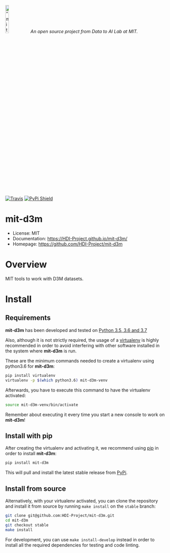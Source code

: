 <p align="left">
<img width=15% src="https://dai.lids.mit.edu/wp-content/uploads/2018/06/Logo_DAI_highres.png" alt=“mit-d3m” />
<i>An open source project from Data to AI Lab at MIT.</i>
</p>


[![Travis](https://travis-ci.org/HDI-Project/mit-d3m.svg?branch=master)](https://travis-ci.org/HDI-Project/mit-d3m)
[![PyPi Shield](https://img.shields.io/pypi/v/mit-d3m.svg)](https://pypi.python.org/pypi/mit-d3m)


# mit-d3m

- License: MIT
- Documentation: https://HDI-Project.github.io/mit-d3m/
- Homepage: https://github.com/HDI-Project/mit-d3m

# Overview

MIT tools to work with D3M datasets.

# Install

## Requirements

**mit-d3m** has been developed and tested on [Python 3.5, 3.6 and 3.7](https://www.python.org/downloads/)

Also, although it is not strictly required, the usage of a
[virtualenv](https://virtualenv.pypa.io/en/latest/) is highly recommended in order to avoid
interfering with other software installed in the system where **mit-d3m** is run.

These are the minimum commands needed to create a virtualenv using python3.6 for **mit-d3m**:

```bash
pip install virtualenv
virtualenv -p $(which python3.6) mit-d3m-venv
```

Afterwards, you have to execute this command to have the virtualenv activated:

```bash
source mit-d3m-venv/bin/activate
```

Remember about executing it every time you start a new console to work on **mit-d3m**!

## Install with pip

After creating the virtualenv and activating it, we recommend using
[pip](https://pip.pypa.io/en/stable/) in order to install **mit-d3m**:

```bash
pip install mit-d3m
```

This will pull and install the latest stable release from [PyPi](https://pypi.org/).

## Install from source

Alternatively, with your virtualenv activated, you can clone the repository and install it from
source by running `make install` on the `stable` branch:

```bash
git clone git@github.com:HDI-Project/mit-d3m.git
cd mit-d3m
git checkout stable
make install
```

For development, you can use `make install-develop` instead in order to install all
the required dependencies for testing and code linting.

